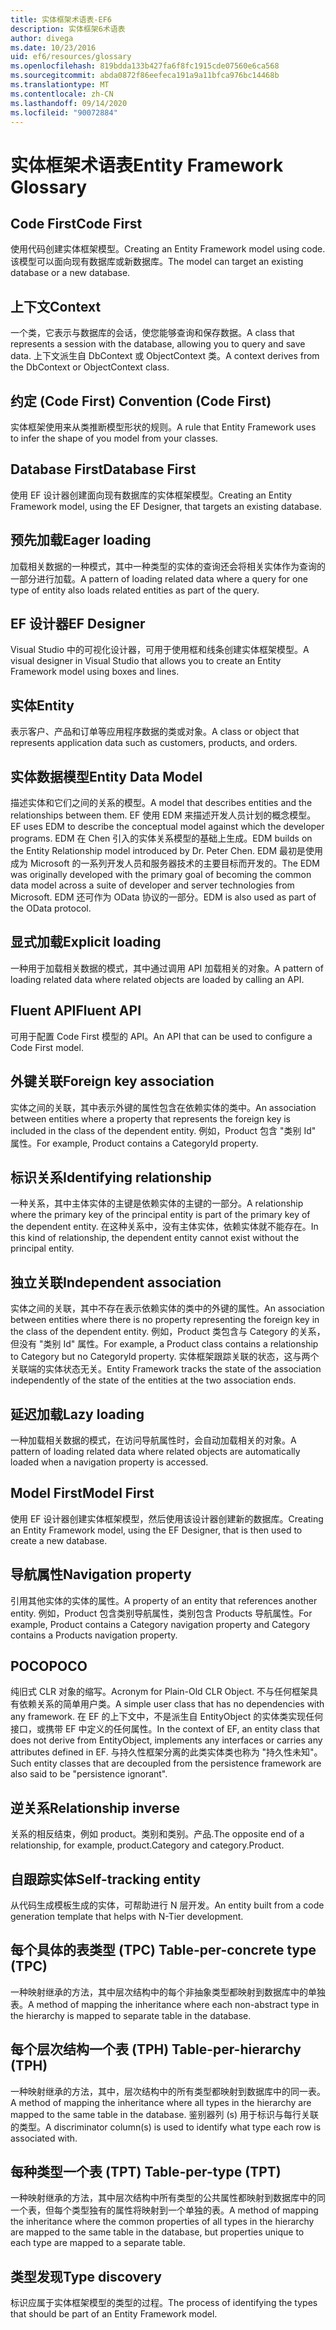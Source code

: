 ```yaml
---
title: 实体框架术语表-EF6
description: 实体框架6术语表
author: divega
ms.date: 10/23/2016
uid: ef6/resources/glossary
ms.openlocfilehash: 819bdda133b427fa6f8fc1915cde07560e6ca568
ms.sourcegitcommit: abda0872f86eefeca191a9a11bfca976bc14468b
ms.translationtype: MT
ms.contentlocale: zh-CN
ms.lasthandoff: 09/14/2020
ms.locfileid: "90072884"
---
```

# <a name="entity-framework-glossary"></a><span data-ttu-id="d7a83-103">实体框架术语表</span><span class="sxs-lookup"><span data-stu-id="d7a83-103">Entity Framework Glossary</span></span>
## <a name="code-first"></a><span data-ttu-id="d7a83-104">Code First</span><span class="sxs-lookup"><span data-stu-id="d7a83-104">Code First</span></span>
<span data-ttu-id="d7a83-105">使用代码创建实体框架模型。</span><span class="sxs-lookup"><span data-stu-id="d7a83-105">Creating an Entity Framework model using code.</span></span> <span data-ttu-id="d7a83-106">该模型可以面向现有数据库或新数据库。</span><span class="sxs-lookup"><span data-stu-id="d7a83-106">The model can target an existing database or a new database.</span></span>

## <a name="context"></a><span data-ttu-id="d7a83-107">上下文</span><span class="sxs-lookup"><span data-stu-id="d7a83-107">Context</span></span>
<span data-ttu-id="d7a83-108">一个类，它表示与数据库的会话，使您能够查询和保存数据。</span><span class="sxs-lookup"><span data-stu-id="d7a83-108">A class that represents a session with the database, allowing you to query and save data.</span></span> <span data-ttu-id="d7a83-109">上下文派生自 DbContext 或 ObjectContext 类。</span><span class="sxs-lookup"><span data-stu-id="d7a83-109">A context derives from the DbContext or ObjectContext class.</span></span>

## <a name="convention-code-first"></a><span data-ttu-id="d7a83-110">约定 (Code First) </span><span class="sxs-lookup"><span data-stu-id="d7a83-110">Convention (Code First)</span></span>
<span data-ttu-id="d7a83-111">实体框架使用来从类推断模型形状的规则。</span><span class="sxs-lookup"><span data-stu-id="d7a83-111">A rule that Entity Framework uses to infer the shape of you model from your classes.</span></span>

## <a name="database-first"></a><span data-ttu-id="d7a83-112">Database First</span><span class="sxs-lookup"><span data-stu-id="d7a83-112">Database First</span></span>
<span data-ttu-id="d7a83-113">使用 EF 设计器创建面向现有数据库的实体框架模型。</span><span class="sxs-lookup"><span data-stu-id="d7a83-113">Creating an Entity Framework model, using the EF Designer, that targets an existing database.</span></span>

## <a name="eager-loading"></a><span data-ttu-id="d7a83-114">预先加载</span><span class="sxs-lookup"><span data-stu-id="d7a83-114">Eager loading</span></span>
<span data-ttu-id="d7a83-115">加载相关数据的一种模式，其中一种类型的实体的查询还会将相关实体作为查询的一部分进行加载。</span><span class="sxs-lookup"><span data-stu-id="d7a83-115">A pattern of loading related data where a query for one type of entity also loads related entities as part of the query.</span></span>

## <a name="ef-designer"></a><span data-ttu-id="d7a83-116">EF 设计器</span><span class="sxs-lookup"><span data-stu-id="d7a83-116">EF Designer</span></span>
<span data-ttu-id="d7a83-117">Visual Studio 中的可视化设计器，可用于使用框和线条创建实体框架模型。</span><span class="sxs-lookup"><span data-stu-id="d7a83-117">A visual designer in Visual Studio that allows you to create an Entity Framework model using boxes and lines.</span></span>

## <a name="entity"></a><span data-ttu-id="d7a83-118">实体</span><span class="sxs-lookup"><span data-stu-id="d7a83-118">Entity</span></span>
<span data-ttu-id="d7a83-119">表示客户、产品和订单等应用程序数据的类或对象。</span><span class="sxs-lookup"><span data-stu-id="d7a83-119">A class or object that represents application data such as customers, products, and orders.</span></span>

## <a name="entity-data-model"></a><span data-ttu-id="d7a83-120">实体数据模型</span><span class="sxs-lookup"><span data-stu-id="d7a83-120">Entity Data Model</span></span>
<span data-ttu-id="d7a83-121">描述实体和它们之间的关系的模型。</span><span class="sxs-lookup"><span data-stu-id="d7a83-121">A model that describes entities and the relationships between them.</span></span> <span data-ttu-id="d7a83-122">EF 使用 EDM 来描述开发人员计划的概念模型。</span><span class="sxs-lookup"><span data-stu-id="d7a83-122">EF uses EDM to describe the conceptual model against which the developer programs.</span></span> <span data-ttu-id="d7a83-123">EDM 在 Chen 引入的实体关系模型的基础上生成。</span><span class="sxs-lookup"><span data-stu-id="d7a83-123">EDM builds on the Entity Relationship model introduced by Dr. Peter Chen.</span></span> <span data-ttu-id="d7a83-124">EDM 最初是使用成为 Microsoft 的一系列开发人员和服务器技术的主要目标而开发的。</span><span class="sxs-lookup"><span data-stu-id="d7a83-124">The EDM was originally developed with the primary goal of becoming the common data model across a suite of developer and server technologies from Microsoft.</span></span> <span data-ttu-id="d7a83-125">EDM 还可作为 OData 协议的一部分。</span><span class="sxs-lookup"><span data-stu-id="d7a83-125">EDM is also used as part of the OData protocol.</span></span>

## <a name="explicit-loading"></a><span data-ttu-id="d7a83-126">显式加载</span><span class="sxs-lookup"><span data-stu-id="d7a83-126">Explicit loading</span></span>
<span data-ttu-id="d7a83-127">一种用于加载相关数据的模式，其中通过调用 API 加载相关的对象。</span><span class="sxs-lookup"><span data-stu-id="d7a83-127">A pattern of loading related data where related objects are loaded by calling an API.</span></span>

## <a name="fluent-api"></a><span data-ttu-id="d7a83-128">Fluent API</span><span class="sxs-lookup"><span data-stu-id="d7a83-128">Fluent API</span></span>
<span data-ttu-id="d7a83-129">可用于配置 Code First 模型的 API。</span><span class="sxs-lookup"><span data-stu-id="d7a83-129">An API that can be used to configure a Code First model.</span></span>

## <a name="foreign-key-association"></a><span data-ttu-id="d7a83-130">外键关联</span><span class="sxs-lookup"><span data-stu-id="d7a83-130">Foreign key association</span></span>
<span data-ttu-id="d7a83-131">实体之间的关联，其中表示外键的属性包含在依赖实体的类中。</span><span class="sxs-lookup"><span data-stu-id="d7a83-131">An association between entities where a property that represents the foreign key is included in the class of the dependent entity.</span></span> <span data-ttu-id="d7a83-132">例如，Product 包含 "类别 Id" 属性。</span><span class="sxs-lookup"><span data-stu-id="d7a83-132">For example, Product contains a CategoryId property.</span></span>

## <a name="identifying-relationship"></a><span data-ttu-id="d7a83-133">标识关系</span><span class="sxs-lookup"><span data-stu-id="d7a83-133">Identifying relationship</span></span>
<span data-ttu-id="d7a83-134">一种关系，其中主体实体的主键是依赖实体的主键的一部分。</span><span class="sxs-lookup"><span data-stu-id="d7a83-134">A relationship where the primary key of the principal entity is part of the primary key of the dependent entity.</span></span> <span data-ttu-id="d7a83-135">在这种关系中，没有主体实体，依赖实体就不能存在。</span><span class="sxs-lookup"><span data-stu-id="d7a83-135">In this kind of relationship, the dependent entity cannot exist without the principal entity.</span></span>

## <a name="independent-association"></a><span data-ttu-id="d7a83-136">独立关联</span><span class="sxs-lookup"><span data-stu-id="d7a83-136">Independent association</span></span>
<span data-ttu-id="d7a83-137">实体之间的关联，其中不存在表示依赖实体的类中的外键的属性。</span><span class="sxs-lookup"><span data-stu-id="d7a83-137">An association between entities where there is no property representing the foreign key in the class of the dependent entity.</span></span> <span data-ttu-id="d7a83-138">例如，Product 类包含与 Category 的关系，但没有 "类别 Id" 属性。</span><span class="sxs-lookup"><span data-stu-id="d7a83-138">For example, a Product class contains a relationship to Category but no CategoryId property.</span></span> <span data-ttu-id="d7a83-139">实体框架跟踪关联的状态，这与两个关联端的实体状态无关。</span><span class="sxs-lookup"><span data-stu-id="d7a83-139">Entity Framework tracks the state of the association independently of the state of the entities at the two association ends.</span></span>

## <a name="lazy-loading"></a><span data-ttu-id="d7a83-140">延迟加载</span><span class="sxs-lookup"><span data-stu-id="d7a83-140">Lazy loading</span></span>
<span data-ttu-id="d7a83-141">一种加载相关数据的模式，在访问导航属性时，会自动加载相关的对象。</span><span class="sxs-lookup"><span data-stu-id="d7a83-141">A pattern of loading related data where related objects are automatically loaded when a navigation property is accessed.</span></span>

## <a name="model-first"></a><span data-ttu-id="d7a83-142">Model First</span><span class="sxs-lookup"><span data-stu-id="d7a83-142">Model First</span></span>
<span data-ttu-id="d7a83-143">使用 EF 设计器创建实体框架模型，然后使用该设计器创建新的数据库。</span><span class="sxs-lookup"><span data-stu-id="d7a83-143">Creating an Entity Framework model, using the EF Designer, that is then used to create a new database.</span></span>

## <a name="navigation-property"></a><span data-ttu-id="d7a83-144">导航属性</span><span class="sxs-lookup"><span data-stu-id="d7a83-144">Navigation property</span></span>
<span data-ttu-id="d7a83-145">引用其他实体的实体的属性。</span><span class="sxs-lookup"><span data-stu-id="d7a83-145">A property of an entity that references another entity.</span></span> <span data-ttu-id="d7a83-146">例如，Product 包含类别导航属性，类别包含 Products 导航属性。</span><span class="sxs-lookup"><span data-stu-id="d7a83-146">For example, Product contains a Category navigation property and Category contains a Products navigation property.</span></span>

## <a name="poco"></a><span data-ttu-id="d7a83-147">POCO</span><span class="sxs-lookup"><span data-stu-id="d7a83-147">POCO</span></span>
<span data-ttu-id="d7a83-148">纯旧式 CLR 对象的缩写。</span><span class="sxs-lookup"><span data-stu-id="d7a83-148">Acronym for Plain-Old CLR Object.</span></span> <span data-ttu-id="d7a83-149">不与任何框架具有依赖关系的简单用户类。</span><span class="sxs-lookup"><span data-stu-id="d7a83-149">A simple user class that has no dependencies with any framework.</span></span> <span data-ttu-id="d7a83-150">在 EF 的上下文中，不是派生自 EntityObject 的实体类实现任何接口，或携带 EF 中定义的任何属性。</span><span class="sxs-lookup"><span data-stu-id="d7a83-150">In the context of EF, an entity class that does not derive from EntityObject, implements any interfaces or carries any attributes defined in EF.</span></span> <span data-ttu-id="d7a83-151">与持久性框架分离的此类实体类也称为 "持久性未知"。</span><span class="sxs-lookup"><span data-stu-id="d7a83-151">Such entity classes that are decoupled from the persistence framework are also said to be "persistence ignorant".</span></span>  

## <a name="relationship-inverse"></a><span data-ttu-id="d7a83-152">逆关系</span><span class="sxs-lookup"><span data-stu-id="d7a83-152">Relationship inverse</span></span>
<span data-ttu-id="d7a83-153">关系的相反结束，例如 product。类别和类别。产品.</span><span class="sxs-lookup"><span data-stu-id="d7a83-153">The opposite end of a relationship, for example, product.Category and category.Product.</span></span>

## <a name="self-tracking-entity"></a><span data-ttu-id="d7a83-154">自跟踪实体</span><span class="sxs-lookup"><span data-stu-id="d7a83-154">Self-tracking entity</span></span>
<span data-ttu-id="d7a83-155">从代码生成模板生成的实体，可帮助进行 N 层开发。</span><span class="sxs-lookup"><span data-stu-id="d7a83-155">An entity built from a code generation template that helps with N-Tier development.</span></span>

## <a name="table-per-concrete-type-tpc"></a><span data-ttu-id="d7a83-156">每个具体的表类型 (TPC) </span><span class="sxs-lookup"><span data-stu-id="d7a83-156">Table-per-concrete type (TPC)</span></span>
<span data-ttu-id="d7a83-157">一种映射继承的方法，其中层次结构中的每个非抽象类型都映射到数据库中的单独表。</span><span class="sxs-lookup"><span data-stu-id="d7a83-157">A method of mapping the inheritance where each non-abstract type in the hierarchy is mapped to separate table in the database.</span></span>

## <a name="table-per-hierarchy-tph"></a><span data-ttu-id="d7a83-158">每个层次结构一个表 (TPH) </span><span class="sxs-lookup"><span data-stu-id="d7a83-158">Table-per-hierarchy (TPH)</span></span>
<span data-ttu-id="d7a83-159">一种映射继承的方法，其中，层次结构中的所有类型都映射到数据库中的同一表。</span><span class="sxs-lookup"><span data-stu-id="d7a83-159">A method of mapping the inheritance where all types in the hierarchy are mapped to the same table in the database.</span></span> <span data-ttu-id="d7a83-160">鉴别器列 (s) 用于标识与每行关联的类型。</span><span class="sxs-lookup"><span data-stu-id="d7a83-160">A discriminator column(s) is used to identify what type each row is associated with.</span></span>

## <a name="table-per-type-tpt"></a><span data-ttu-id="d7a83-161">每种类型一个表 (TPT) </span><span class="sxs-lookup"><span data-stu-id="d7a83-161">Table-per-type (TPT)</span></span>
<span data-ttu-id="d7a83-162">一种映射继承的方法，其中层次结构中所有类型的公共属性都映射到数据库中的同一个表，但每个类型独有的属性将映射到一个单独的表。</span><span class="sxs-lookup"><span data-stu-id="d7a83-162">A method of mapping the inheritance where the common properties of all types in the hierarchy are mapped to the same table in the database, but properties unique to each type are mapped to a separate table.</span></span>

## <a name="type-discovery"></a><span data-ttu-id="d7a83-163">类型发现</span><span class="sxs-lookup"><span data-stu-id="d7a83-163">Type discovery</span></span>
<span data-ttu-id="d7a83-164">标识应属于实体框架模型的类型的过程。</span><span class="sxs-lookup"><span data-stu-id="d7a83-164">The process of identifying the types that should be part of an Entity Framework model.</span></span>
